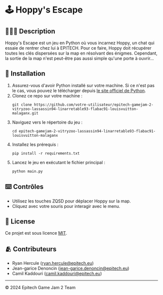 # 🕹️ Hoppy's Escape

## 👨🏻‍💻 Description
Hoppy's Escape est un jeu en Python où vous incarnez Hoppy, un chat qui essaie de rentrer chez lui à EPITECH. Pour ce faire, Hoppy doit récupérer toutes les clés dispersées sur la map en résolvant des énigmes. Cependant, la sortie de la map n'est peut-être pas aussi simple qu'une porte à ouvrir...

## 📂 Installation
1. Assurez-vous d'avoir Python installé sur votre machine. Si ce n'est pas le cas, vous pouvez le télécharger depuis [le site officiel de Python](https://www.python.org/).
2. Clonez ce repo sur votre machine :
    ```
    git clone https://github.com/votre-utilisateur/epitech-gamejam-2-vitryzoo-lassassin94-linarretable93-flabac91-louisvuitton-malaganx.git
    ```
3. Naviguez vers le répertoire du jeu :
    ```
    cd epitech-gamejam-2-vitryzoo-lassassin94-linarretable93-flabac91-louisvuitton-malaganx
    ```
4. Installez les prérequis :
    ```
    pip install -r requirements.txt
    ```
5. Lancez le jeu en exécutant le fichier principal :
    ```
    python main.py
    ```

## ⌨️ Contrôles
- Utilisez les touches ZQSD pour déplacer Hoppy sur la map.
- Cliquez avec votre souris pour interagir avec le menu.

## 🔗 License
Ce projet est sous licence [MIT](LICENSE).

## 🫂 Contributeurs
- Ryan Hercule (ryan.hercule@epitech.eu)
- Jean-garice Denoncin (jean-garice.denoncin@epitech.eu)
- Camil Kaddouri (camil.kaddouri@epitech.eu)

---

© 2024 Epitech Game Jam 2 Team
